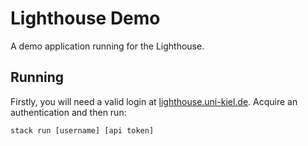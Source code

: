 # Lighthouse Demo
A demo application running for the Lighthouse.

## Running
Firstly, you will need a valid login at [lighthouse.uni-kiel.de](https://lighthouse.uni-kiel.de). Acquire an authentication and then run:

`stack run [username] [api token]`
